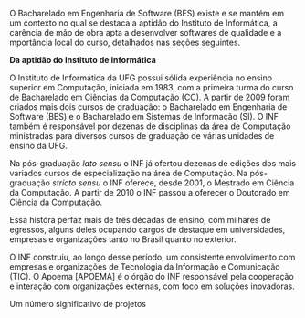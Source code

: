 O Bacharelado em Engenharia de Software (BES) existe e se mantém em um contexto no qual se destaca a aptidão do Instituto de Informática, a carência de mão de obra apta a desenvolver softwares de qualidade e a mportância local do curso, detalhados nas seções seguintes.  

**Da aptidão do Instituto de Informática**  

O Instituto de Informática da UFG possui sólida experiência no ensino superior em Computação, iniciada em 1983, com a primeira turma do curso de Bacharelado em Ciências da Computação (CC). A partir de 2009 foram criados mais dois cursos de graduação: o Bacharelado em Engenharia de Software (BES) e o Bacharelado em Sistemas de Informação (SI). O INF também é responsável por dezenas de disciplinas da área de Computação ministradas para diversos cursos de graduação de várias unidades de ensino da UFG.  

Na pós-graduação *lato sensu* o INF já ofertou dezenas de edições dos mais variados cursos de especialização na área de Computação. Na pós-graduação *stricto sensu* o INF oferece, desde 2001, o Mestrado em Ciência da Computação. A partir de 2010 o INF passou a oferecer o Doutorado em Ciência da Computação.  

Essa históra perfaz mais de três décadas de ensino, com milhares de egressos, alguns deles ocupando cargos de destaque em universidades, empresas e organizações tanto no Brasil quanto no exterior.  

O INF construiu, ao longo desse período, um consistente envolvimento com empresas e organizações de Tecnologia da Informação e Comunicação (TIC). O Apoema [APOEMA] é o órgão do INF responsável pela cooperação e interação com organizações externas, com foco em soluções inovadoras.  

Um número significativo de projetos


